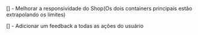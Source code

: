 [] - Melhorar a responsividade do Shop(Os dois containers principais estão extrapolando os limites)

[] - Adicionar um feedback a todas as ações do usuário
